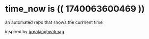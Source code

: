 # time_now is (( 1740063600469 ))

an automated repo that shows the currnent time

inspired by [breakingheatmap](https://github.com/breakingheatmap/breakingheatmap)